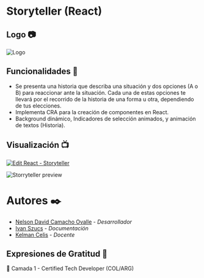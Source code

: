 # Storyteller (React)


## Logo 📷

![Logo](https://i.ibb.co/kHkBsvV/Storyteller-fronty-logos.jpg)

## Funcionalidades  🔧

- Se presenta una historia que describa una situación y dos opciones (A o B) para reaccionar ante la situación. Cada una de estas opciones te llevará por el recorrido de la historia de una forma u otra, dependiendo de tus elecciones.
- Implementa CRA para la creación de componentes en React.
- Background dinámico, Indicadores de selección animados, y animación de textos (Historia).

## Visualización 📺

[![Edit React - Storyteller](https://codesandbox.io/static/img/play-codesandbox.svg)](https://codesandbox.io/s/react-storyteller-vluru?fontsize=14&hidenavigation=1&theme=dark&view=preview)

![Storryteller preview](https://i.ibb.co/1ddhVvm/Storyteller.png)

# Autores ✒️

- [Nelson David Camacho Ovalle](https://github.com/ndcamachoo) - *Desarrollador*
- [Ivan Szucs](https://github.com/Ivanszs) - *Documentación*
- [Kelman Celis](https://www.linkedin.com/in/kelmancelis/) - *Docente*

## Expresiones de Gratitud 🎁

🙌 Camada 1 - Certified Tech Developer (COL/ARG) 
